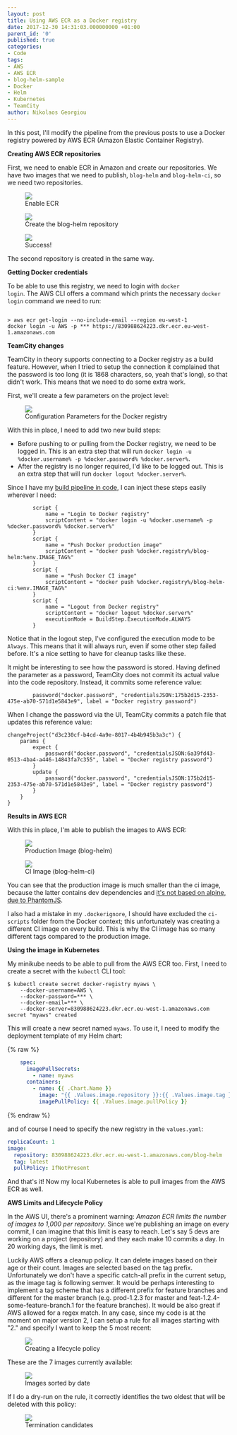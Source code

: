 ```yaml
---
layout: post
title: Using AWS ECR as a Docker registry
date: 2017-12-30 14:31:03.000000000 +01:00
parent_id: '0'
published: true
categories:
- Code
tags:
- AWS
- AWS ECR
- blog-helm-sample
- Docker
- Helm
- Kubernetes
- TeamCity
author: Nikolaos Georgiou
---
```


In this post, I'll modify the pipeline from the previous posts to use a Docker registry powered by AWS ECR (Amazon Elastic Container Registry).

<!--more-->

<strong>Creating AWS ECR repositories</strong>

First, we need to enable ECR in Amazon and create our repositories. We have two images that we need to publish, <code>blog-helm</code> and <code>blog-helm-ci</code>, so we need two repositories.

<figure><img src="{{ site.baseurl }}/assets/2017/12/30/08_43_50-amazon-ecs.png" /><figcaption>Enable ECR</figcaption></figure>

<figure><img src="{{ site.baseurl }}/assets/2017/12/30/08_50_43-amazon-ecs.png" /><figcaption>Create the blog-helm repository</figcaption></figure>

<figure><img src="{{ site.baseurl }}/assets/2017/12/30/08_58_05-amazon-ecs.png" /><figcaption>Success!</figcaption></figure>

The second repository is created in the same way.

<strong>Getting Docker credentials</strong>

To be able to use this registry, we need to login with <code>docker login</code>. The AWS CLI offers a command which prints the necessary <code>docker login</code> command we need to run:

```

> aws ecr get-login --no-include-email --region eu-west-1
docker login -u AWS -p *** https://830988624223.dkr.ecr.eu-west-1.amazonaws.com

```

<strong>TeamCity changes</strong>

TeamCity in theory supports connecting to a Docker registry as a build feature. However, when I tried to setup the connection it complained that the password is too long (it is 1868 characters, so, yeah that's long), so that didn't work. This means that we need to do some extra work.

First, we'll create a few parameters on the project level:

<figure><img src="{{ site.baseurl }}/assets/2017/12/30/13_21_50-blog-helm-project-_-parameters-e28094-teamcity.png" /><figcaption>Configuration Parameters for the Docker registry</figcaption></figure>

With this in place, I need to add two new build steps:
<ul>
<li>Before pushing to or pulling from the Docker registry, we need to be logged in. This is an extra step that will run <code>docker login -u %docker.username% -p %docker.password% %docker.server%</code>.</li>
<li>After the registry is no longer required, I'd like to be logged out. This is an extra step that will run <code>docker logout %docker.server%</code>.</li>
</ul>

Since I have my <a href="{{ site.baseurl }}/2017/12/25/build-configurations-as-code-with-teamcity.html">build pipeline in code</a>, I can inject these steps easily wherever I need:

```
        script {
            name = "Login to Docker registry"
            scriptContent = "docker login -u %docker.username% -p %docker.password% %docker.server%"
        }
        script {
            name = "Push Docker production image"
            scriptContent = "docker push %docker.registry%/blog-helm:%env.IMAGE_TAG%"
        }
        script {
            name = "Push Docker CI image"
            scriptContent = "docker push %docker.registry%/blog-helm-ci:%env.IMAGE_TAG%"
        }
        script {
            name = "Logout from Docker registry"
            scriptContent = "docker logout %docker.server%"
            executionMode = BuildStep.ExecutionMode.ALWAYS
        }
```

Notice that in the logout step, I've configured the execution mode to be <code>Always</code>. This means that it will always run, even if some other step failed before. It's a nice setting to have for cleanup tasks like these.

It might be interesting to see how the password is stored. Having defined the parameter as a password, TeamCity does not commit its actual value into the code repository. Instead, it commits some reference value:

```
        password("docker.password", "credentialsJSON:175b2d15-2353-475e-ab70-571d1e5843e9", label = "Docker registry password")
```

When I change the password via the UI, TeamCity commits a patch file that updates this reference value:

```
changeProject("d3c230cf-b4cd-4a9e-8017-4b4b945b3a3c") {
    params {
        expect {
            password("docker.password", "credentialsJSON:6a39fd43-0513-4ba4-a446-14843fa7c355", label = "Docker registry password")
        }
        update {
            password("docker.password", "credentialsJSON:175b2d15-2353-475e-ab70-571d1e5843e9", label = "Docker registry password")
        }
    }
}
```

<strong>Results in AWS ECR</strong>

With this in place, I'm able to publish the images to AWS ECR:

<figure><img src="{{ site.baseurl }}/assets/2017/12/30/13_39_36-amazon-ecs.png" /><figcaption>Production Image (blog-helm)</figcaption></figure>

<figure><img src="{{ site.baseurl }}/assets/2017/12/30/13_40_19-amazon-ecs.png" /><figcaption>CI Image (blog-helm-ci)</figcaption></figure>

You can see that the production image is much smaller than the ci image, because the latter contains dev dependencies and <a href="{{ site.baseurl }}/2017/12/29/adding-webdriverio-tests.html">it's not based on alpine, due to PhantomJS</a>.

I also had a mistake in my <code>.dockerignore</code>, I should have excluded the <code>ci-scripts</code> folder from the Docker context; this unfortunately was creating a different CI image on every build. This is why the CI image has so many different tags compared to the production image.

<strong>Using the image in Kubernetes</strong>

My minikube needs to be able to pull from the AWS ECR too. First, I need to create a secret with the <code>kubectl</code> CLI tool:

```
$ kubectl create secret docker-registry myaws \
    --docker-username=AWS \
    --docker-password=*** \
    --docker-email=*** \
    --docker-server=830988624223.dkr.ecr.eu-west-1.amazonaws.com
secret "myaws" created
```

This will create a new secret named <code>myaws</code>. To use it, I need to modify the deployment template of my Helm chart:

{% raw %}
```yml
    spec:
      imagePullSecrets:
        - name: myaws
      containers:
        - name: {{ .Chart.Name }}
          image: "{{ .Values.image.repository }}:{{ .Values.image.tag }}"
          imagePullPolicy: {{ .Values.image.pullPolicy }}
```
{% endraw %}

and of course I need to specify the new registry in the <code>values.yaml</code>:

```yml
replicaCount: 1
image:
  repository: 830988624223.dkr.ecr.eu-west-1.amazonaws.com/blog-helm
  tag: latest
  pullPolicy: IfNotPresent
```

And that's it! Now my local Kubernetes is able to pull images from the AWS ECR as well.

<strong>AWS Limits and Lifecycle Policy</strong>

In the AWS UI, there's a prominent warning: <em>Amazon ECR limits the number of images to 1,000 per repository</em>. Since we're publishing an image on every commit, I can imagine that this limit is easy to reach. Let's say 5 devs are working on a project (repository) and they each make 10 commits a day. In 20 working days, the limit is met.

Luckily AWS offers a cleanup policy. It can delete images based on their age or their count. Images are selected based on the tag prefix. Unfortunately we don't have a specific catch-all prefix in the current setup, as the image tag is following semver. It would be perhaps interesting to implement a tag scheme that has a different prefix for feature branches and different for the master branch (e.g. prod-1.2.3 for master and feat-1.2.4-some-feature-branch.1 for the feature branches). It would be also great if AWS allowed for a regex match. In any case, since my code is at the moment on major version 2, I can setup a rule for all images starting with "2." and specify I want to keep the 5 most recent:

<figure><img src="{{ site.baseurl }}/assets/2017/12/30/14_18_17-amazon-ecs.png" /><figcaption>Creating a lifecycle policy</figcaption></figure>

These are the 7 images currently available:

<figure><img src="{{ site.baseurl }}/assets/2017/12/30/14_19_59-amazon-ecs.png" /><figcaption>Images sorted by date</figcaption></figure>

If I do a dry-run on the rule, it correctly identifies the two oldest that will be deleted with this policy:

<figure><img src="{{ site.baseurl }}/assets/2017/12/30/14_19_15-amazon-ecs.png" /><figcaption>Termination candidates</figcaption></figure>
